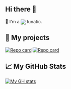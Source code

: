## Hi there 👋
📱 I'm a [<img align='center' src="https://img.shields.io/badge/-React Native-282C34?style=flat-square&logo=react&logoColor=61DAFB"/>](https://reactnative.dev/) lunatic.

## :jigsaw: My projects
[![Repo card](https://github-readme-stats-gamma-gold.vercel.app/api/pin/?username=LunatiqueCoder&repo=luna&theme=dark)](https://github.com/criszz77/luna)
[![Repo card](https://github-readme-stats-gamma-gold.vercel.app/api/pin/?username=LunatiqueCoder&repo=react-native-media-console&theme=dark)](https://github.com/criszz77/react-native-media-console)

## :chart_with_upwards_trend: My GitHub Stats
[![My GH stats](https://github-readme-stats-gamma-gold.vercel.app/api?username=LunatiqueCoder&theme=dark)](https://github.com/criszz77)
<!-- ![My Top Languages](https://github-readme-stats-gamma-gold.vercel.app/api/top-langs/?username=criszz77&theme=dark&layout=compact) -->

<!--
**criszz77/criszz77** is a ✨ _special_ ✨ repository because its `README.md` (this file) appears on your GitHub profile.

Here are some ideas to get you started:

- 🔭 I’m currently working on ...
- 🌱 I’m currently learning ...
- 👯 I’m looking to collaborate on ...
- 🤔 I’m looking for help with ...
- 💬 Ask me about ...
- 📫 How to reach me: ...
- 😄 Pronouns: ...
- ⚡ Fun fact: ...
-->
